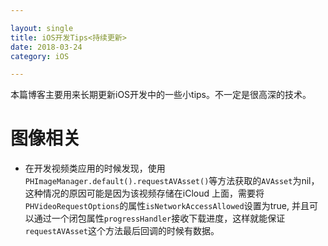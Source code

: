 ```yaml
---

layout: single
title: iOS开发Tips<持续更新>
date: 2018-03-24
category: iOS

---
```


本篇博客主要用来长期更新iOS开发中的一些小tips。不一定是很高深的技术。


# 图像相关

* 在开发视频类应用的时候发现，使用`PHImageManager.default().requestAVAsset()`等方法获取的`AVAsset`为nil，这种情况的原因可能是因为该视频存储在iCloud 上面，需要将`PHVideoRequestOptions`的属性`isNetworkAccessAllowed`设置为true, 并且可以通过一个闭包属性`progressHandler`接收下载进度，这样就能保证`requestAVAsset`这个方法最后回调的时候有数据。


